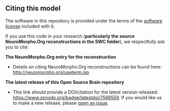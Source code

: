 ## Citing this model

The software in this repository is provided under the terms of the [software license](LICENSE) included with it. 

If you use this code in your research (**particularly the source NeuroMorpho.Org reconstructions in the SWC folder**), 
we respectfully ask you to cite:

**The NeuroMorpho.Org entry for the reconstruction**

   - Details on citing NeuroMorpho.Org reconstructions can be found here: http://neuromorpho.org/useterm.jsp

**The latest release of this Open Source Brain repository**

   - This link should provide a DOI/citation for the latest version released: https://www.zenodo.org/badge/latestdoi/7588559. If you would like us to make a new release, please [open an issue](../../issues). 
